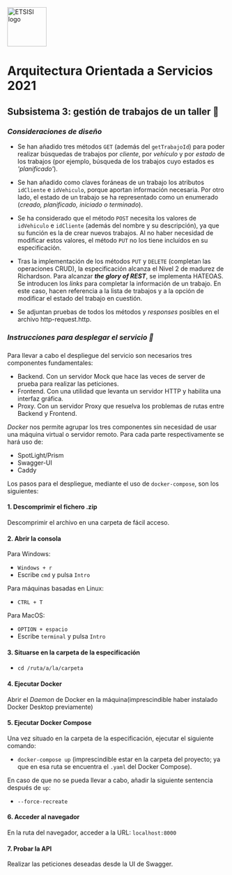 <img src="https://lh3.googleusercontent.com/proxy/Z0Jvqb8p-SIubrGr1N1tPm2MbPXbFA-pLoVnniCD5jPOKM9vedf5DPUCwpTUkpHWQ3WhseRLCFy0IP7EEx8nPGurbuclS2abgFR4A34" alt="ETSISI logo" height="90" >

# Arquitectura Orientada a Servicios 2021 

## Subsistema 3: gestión de trabajos de un taller 🧰

###
### _**Consideraciones de diseño**_
- Se han añadido tres métodos `GET` (además del `getTrabajoId`) para poder realizar búsquedas de trabajos por _cliente_, por _vehículo_ y por _estado_ de los trabajos (por ejemplo, búsqueda de los trabajos cuyo estados es _'planificado'_).

- Se han añadido como claves foráneas de un trabajo los atributos `idCliente` e `idVehiculo`, porque aportan información necesaria. Por otro lado, el estado de un trabajo se ha representado como un enumerado (_creado, planificado, iniciado o terminado_).

- Se ha considerado que el método `POST` necesita los valores de `idVehiculo` e `idCliente` (además del nombre y su descripción), ya que su función es la de crear nuevos trabajos. Al no haber necesidad de modificar estos valores, el método `PUT` no los tiene incluídos en su especificación.

- Tras la implementación de los métodos `PUT` y `DELETE` (completan las operaciones CRUD), la especificación alcanza el Nivel 2 de madurez de Richardson. Para alcanzar _**the glory of REST**_, se implementa HATEOAS. Se introducen los _links_ para completar la información de un trabajo. En este caso, hacen referencia a la lista de trabajos y a la opción de modificar el estado del trabajo en cuestión.

- Se adjuntan pruebas de todos los métodos y _responses_ posibles en el archivo http-request.http.

### **_Instrucciones para desplegar el servicio 🐳_**

###
Para llevar a cabo el despliegue del servicio son necesarios tres componentes fundamentales:
- Backend. Con un servidor Mock que hace las veces de server de prueba para realizar las peticiones. 
- Frontend. Con una utilidad que levanta un servidor HTTP y habilita una interfaz gráfica.
- Proxy. Con un servidor Proxy que resuelva los problemas de rutas entre Backend y Frontend.

_Docker_ nos permite agrupar los tres componentes sin necesidad de usar una máquina virtual o servidor remoto.
Para cada parte respectivamente se hará uso de:
- SpotLight/Prism
- Swagger-UI
- Caddy

Los pasos para el despliegue, mediante el uso de `docker-compose`, son los siguientes:

#### 1. Descomprimir el fichero .zip

Descomprimir el archivo en una carpeta de fácil acceso.

#### 2. Abrir la consola

Para Windows: 

- `Windows + r`
- Escribe `cmd` y pulsa `Intro`

Para máquinas basadas en Linux:

- `CTRL + T`

Para MacOS:

- `OPTION + espacio`
- Escribe `terminal` y pulsa `Intro`

#### 3. Situarse en la carpeta de la especificación

- `cd /ruta/a/la/carpeta`

#### 4. Ejecutar Docker

Abrir el _Daemon_ de Docker en la máquina(imprescindible haber instalado Docker Desktop previamente)

#### 5. Ejecutar Docker Compose

Una vez situado en la carpeta de la especificación, ejecutar el siguiente comando:

- `docker-compose up` (imprescindible estar en la carpeta del proyecto; ya que en esa ruta se encuentra el `.yaml`
del Docker Compose).

En caso de que no se pueda llevar a cabo, añadir la siguiente sentencia después de `up`:

- `--force-recreate`

#### 6. Acceder al navegador

En la ruta del navegador, acceder a la URL: `localhost:8000`

#### 7. Probar la API 

Realizar las peticiones deseadas desde la UI de Swagger.
